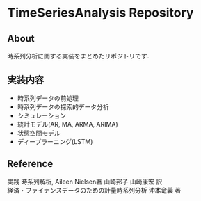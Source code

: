# TimeSeriesAnalysis Repository

## About
時系列分析に関する実装をまとめたリポジトリです.

## 実装内容
- 時系列データの前処理  
- 時系列データの探索的データ分析  
- シミュレーション  
- 統計モデル(AR, MA, ARMA, ARIMA)  
- 状態空間モデル  
- ディープラーニング(LSTM)  

## Reference
実践 時系列解析, Aileen Nielsen著 山崎邦子 山崎康宏 訳  
経済・ファイナンスデータのための計量時系列分析 沖本竜義 著  